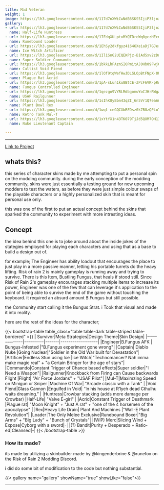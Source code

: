 ```yaml
---
title: Mad Veteran
weight: 1
image: https://lh3.googleusercontent.com/d/117d7nXWiCwNdB6SKS5IjiP3ljozQtlKg
gallery:
- url: https://lh3.googleusercontent.com/d/117d7nXWiCwNdB6SKS5IjiP3ljozQtlKg
  name: Half-Life Huntress
- url: https://lh3.googleusercontent.com/d/17FdqXULptuMYQTDreWq0yczHEcmLNFWy
  name: Runebound Loader
- url: https://lh3.googleusercontent.com/d/1EhSy2dkfgyz4i646XeiaDj7GJerMmr0M
  name: Ice Witch Artificer
- url: https://lh3.googleusercontent.com/d/1Il1SnG2UIQEKPjz-BiAdSxv2zDnGma18
  name: Super Soldier Commando
- url: https://lh3.googleusercontent.com/d/1bkkLhFAznSIOPmitAJ0Hb09Fwj0sjsy8
  name: Cultist Void Fiend
- url: https://lh3.googleusercontent.com/d/1lOf9tqWefHwJDLSLOpBtFNpX-OUS7pTe
  name: Plague Rat Acrid
- url: https://lh3.googleusercontent.com/d/1pA-sLun1ku8BtCE-ZPcF6VK-pRAu3u3y
  name: Fungus Controlled Engineer
- url: https://lh3.googleusercontent.com/d/1qezgo9VYRLMdbgomwYoCJHrRWga1jCOw
  name: USAF Railgunner
- url: https://lh3.googleusercontent.com/d/1sIhK8yBbn43qZI_6n5Vr1Q7eaAmdIPlY
  name: Plant Bowl Rex
- url: https://lh3.googleusercontent.com/d/1wql-ceGQCXbRFDsz0k7B8zQPLoTZI_jS
  name: Retro Tank Mul-T
- url: https://lh3.googleusercontent.com/d/1xYtYX1n43TK079TjJd5QOM7OH1I0ECZb
  name: Nuke Lieutenant Captain

---
```

<!--more-->
---

[Link to Project](https://thunderstore.io/package/KrononConspirator/MadVeteran_Skinpack/)

## whats this?

this series of character skins made by me attempting to put a personal spin on the modding community. 
during the early conception of the modding community, skins were just essentially a testing ground for new upcoming modders to test the waters, as before they were just simple colour swaps of the playable characters or a highly personalized skin that is meant for personal use only.

this was one of the first to put an actual concept behind the skins that sparked the community to experiment with more intresting ideas.

## Concept
the idea behind this one is to joke around about the inside jokes of the stategies employed for playing each characters and using that as a base to build a design out of.

for example;
The Engineer has ability loadout that encourages the place to just play in a more passive manner, letting his portable turrets do the heavy lifting. Risk of rain 2 is mainly gameplay is running away and trying to survive. There is this Item, Bustling Fungus, that heals if stood still. Since Risk of Rain 2's gameplay encourages stacking multiple items to increase its power, Engineer was one of the few that can leverage it's application to the point of being able to survive the end of the game without touching the keyboard. it required an absurd amount B.Fungus but still possible.

the Community start calling it the Bungus Strat. i Took that visual and made it into reality.

here are the rest of the ideas for the character;

{{< bootstrap-table table_class="table table-dark table-striped table-bordered" >}}
| Survivor|Meta Strategies|Design Theme|Skin Design|
|--------------|----------|-------|-------------------|
|Engineer|B.Fungus AFK | Bungus-Infested |"B.Fungus experiment gone wrong"|
|Captain| Diablo Nuke |Going Nuclear|"Soldier in the Old War built for Devastation"|
|Artificer|Endless Stun using Ice |Ice Witch|"Technomancer? Nah imma make magic real" + "a Certain Bringer for the age of stars"|
|Commando|Constant Trigger of Chance based effects|Super soldier|"I Need a Weapon"|
|Railgunner|Knockback from Firing can Cause backwards Flight |Flight| "Air Force Jordans" + "USAF Pilot"|
|Mul-T|Maximzing Speed on Minigun or Sniper |Machine Of War| "Arcade classic with a Tank" |
|Void Fiend|Glass Cannon |Engulfed in Void| “In his house at R’lyeh dead Cthulhu waits dreaming.” |
|Huntress|Crowbar stacking (adds more damage per Crowbar) |Half-Life| "Valve E-girl" |
|Acrid|Constant Trigger of Deathmark |Plague rat| "Moon Knight" + "Just A rat" + "one of the 4 horsemen of the apocalypse" |
|Rex|Heavy Life Drain| Plant And Machines |"Wall-E Plant Revolution"|
|Loader|The Only Melee Exclusive|Runebound Boxer|"Big Arms" + "Big Lady" + "Bunch of Crystals"|
|(WIP) Merc|Slicing Wind + Expose|Cyborg with a sword|-|
|(?) Bandit|Purity + Desperado + Ratio-ed|Cleansed|-|
{{< /bootstrap-table >}}

### How its made?

its made by utilizing a skinbuilder made by @kingenderbrine & @runefox on the Risk of Rain 2 Modding Discord. 

i did do some bit of modification to the code but nothing substantial.

{{< gallery name="gallery" showName="true" showLike="false">}}

---